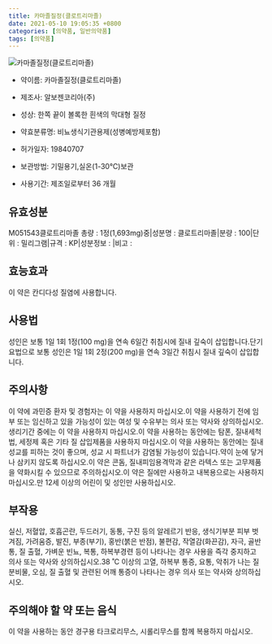 ```yaml
---
title: 카마졸질정(클로트리마졸)
date: 2021-05-10 19:05:35 +0800
categories: [의약품, 일반의약품]
tags: [의약품]
---
```

![카마졸질정(클로트리마졸)](https://nedrug.mfds.go.kr/pbp/cmn/itemImageDownload/147427435917900083)

- 약이름: 카마졸질정(클로트리마졸)
- 제조사: 알보젠코리아(주)
- 성상: 한쪽 끝이 볼록한 흰색의 막대형 질정
- 약효분류명: 비뇨생식기관용제(성병예방제포함)
- 허가일자: 19840707
- 보관방법: 기밀용기,실온(1-30℃)보관

- 사용기간: 제조일로부터 36 개월
## 유효성분
M051543클로트리마졸
총량 : 1정(1,693mg)중|성분명 : 클로트리마졸|분량 : 100|단위 : 밀리그램|규격 : KP|성분정보 : |비고 :
## 효능효과
이 약은 칸디다성 질염에 사용합니다.
## 사용법
성인은 보통 1일 1회 1정(100 mg)을 연속 6일간 취침시에 질내 깊숙이 삽입합니다.단기요법으로 보통 성인은 1일 1회 2정(200 mg)을 연속 3일간 취침시 질내 깊숙이 삽입합니다.
## 주의사항
이 약에 과민증 환자 및 경험자는 이 약을 사용하지 마십시오.이 약을 사용하기 전에 임부 또는 임신하고 있을 가능성이 있는 여성 및 수유부는 의사 또는 약사와 상의하십시오.생리기간 중에는 이 약을 사용하지 마십시오.이 약을 사용하는 동안에는 탐폰, 질내세척법, 세정제 혹은 기타 질 삽입제품을 사용하지 마십시오.이 약을 사용하는 동안에는 질내 성교를 피하는 것이 좋으며, 성교 시 파트너가 감염될 가능성이 있습니다.약이 눈에 닿거나 삼키지 않도록 하십시오.이 약은 콘돔, 질내피임용격막과 같은 라텍스 또는 고무제품을 약화시킬 수 있으므로 주의하십시오.이 약은 질에만 사용하고 내복용으로는 사용하지 마십시오.만 12세 이상의 어린이 및 성인만 사용하십시오.
## 부작용
실신, 저혈압, 호흡곤란, 두드러기, 동통, 구진 등의 알레르기 반응, 생식기부분 피부 벗겨짐, 가려움증, 발진, 부종(부기), 홍반(붉은 반점), 불편감, 작열감(화끈감), 자극, 골반통, 질 출혈, 가벼운 빈뇨, 복통, 하복부경련 등이 나타나는 경우 사용을 즉각 중지하고 의사 또는 약사와 상의하십시오.38 ˚C 이상의 고열, 하복부 통증, 요통, 악취가 나는 질분비물, 오심, 질 출혈 및 관련된 어깨 통증이 나타나는 경우 의사 또는 약사와 상의하십시오.
## 주의해야 할 약 또는 음식
이 약을 사용하는 동안 경구용 타크로리무스, 시롤리무스를 함께 복용하지 마십시오.
